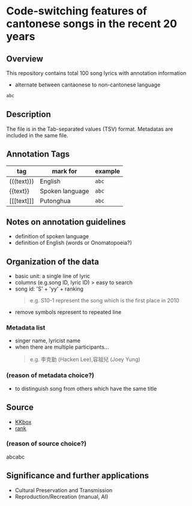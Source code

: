 
# Code-switching features of cantonese songs in the recent 20 years

## Overview

This repository contains total 100 song lyrics with annotation information

- alternate between cantaonese to non-cantonese language 

```txt
abc
```
## Description

The file is in the Tab-separated values (TSV) format.
Metadatas are included in the same file.
						
## Annotation Tags

| tag | mark for | example | 
| ---   | --- | ---    |
| (((text))) | English | ``abc`` |
| {{text}} | Spoken language | ``abc``|
| [[[text]]] | Putonghua | ``abc`` |

## Notes on annotation guidelines

- definition of spoken language
- definition of English (words or Onomatopoeia?)

## Organization of the data

- basic unit: a single line of lyric
- columns (e.g.song ID, lyric ID) > easy to search
- song id: 'S' + 'yy' + ranking
    > e.g. S10-1 represent the song which is the first place in 2010
- remove symbols represent to repeated line

### Metadata list

- singer name, lyricist name
- when there are multiple participants...
    > e.g. 李克勤 (Hacken Lee),容祖兒 (Joey Yung)

### (reason of metadata choice?)

- to distinguish song from others which have the same title 

## Source

- [KKbox](https://www.kkbox.com/tw/tc/search/lyrics)
- [rank](https://www.lemonmusic.com.hk/awards.htm) 

### (reason of source choice?)

abcabc

## Significance and further applications
- Cultural Preservation and Transmission
- Reproduction/Recreation (manual, AI)
